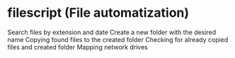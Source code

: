 # filescript (File automatization)
Search files by extension and date
Create a new folder with the desired name
Copying found files to the created folder
Checking for already copied files and created folder
Mapping network drives

